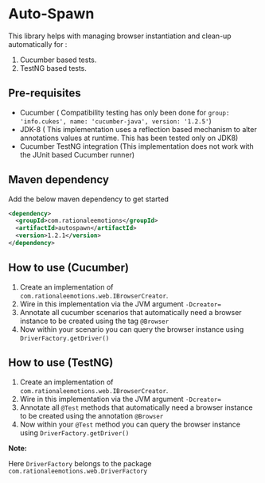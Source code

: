 # Auto-Spawn

This library helps with managing browser instantiation and clean-up automatically for :

1. Cucumber based tests.
2. TestNG based tests.

## Pre-requisites
* Cucumber ( Compatibility testing has only been done for `group: 'info.cukes', name: 'cucumber-java', version: '1.2.5'`)
* JDK-8 ( This implementation uses a reflection based mechanism to alter annotations values at runtime. This has been tested only on JDK8)
* Cucumber TestNG integration (This implementation does not work with the JUnit based Cucumber runner)

## Maven dependency

Add the below maven dependency to get started

```xml
<dependency>
  <groupId>com.rationaleemotions</groupId>
  <artifactId>autospawn</artifactId>
  <version>1.2.1</version>
</dependency>
```

## How to use (Cucumber)
1. Create an implementation of `com.rationaleemotions.web.IBrowserCreator`.
2. Wire in this implementation via the JVM argument `-Dcreator=`
3. Annotate all cucumber scenarios that automatically need a browser instance to be created using the tag `@Browser`
4. Now within your scenario you can query the browser instance using `DriverFactory.getDriver()`

## How to use (TestNG)
1. Create an implementation of `com.rationaleemotions.web.IBrowserCreator`.
2. Wire in this implementation via the JVM argument `-Dcreator=`
3. Annotate all `@Test` methods that automatically need a browser instance to be created using the annotation `@Browser`
4. Now within your `@Test` method you can query the browser instance using `DriverFactory.getDriver()` 

**Note:**

Here `DriverFactory` belongs to the package `com.rationaleemotions.web.DriverFactory`